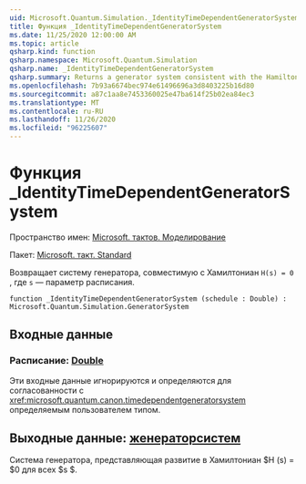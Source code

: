 ```yaml
---
uid: Microsoft.Quantum.Simulation._IdentityTimeDependentGeneratorSystem
title: Функция _IdentityTimeDependentGeneratorSystem
ms.date: 11/25/2020 12:00:00 AM
ms.topic: article
qsharp.kind: function
qsharp.namespace: Microsoft.Quantum.Simulation
qsharp.name: _IdentityTimeDependentGeneratorSystem
qsharp.summary: Returns a generator system consistent with the Hamiltonian `H(s) = 0`, where `s` is a schedule parameter.
ms.openlocfilehash: 7b93a6674bec974e61496696a3d8403225b16d80
ms.sourcegitcommit: a87c1aa8e7453360025e47ba614f25b02ea84ec3
ms.translationtype: MT
ms.contentlocale: ru-RU
ms.lasthandoff: 11/26/2020
ms.locfileid: "96225607"
---
```

# <a name="_identitytimedependentgeneratorsystem-function"></a>Функция _IdentityTimeDependentGeneratorSystem

Пространство имен: [Microsoft. тактов. Моделирование](xref:Microsoft.Quantum.Simulation)

Пакет: [Microsoft. такт. Standard](https://nuget.org/packages/Microsoft.Quantum.Standard)


Возвращает систему генератора, совместимую с Хамилтониан `H(s) = 0` , где `s` — параметр расписания.

```qsharp
function _IdentityTimeDependentGeneratorSystem (schedule : Double) : Microsoft.Quantum.Simulation.GeneratorSystem
```


## <a name="input"></a>Входные данные

### <a name="schedule--double"></a>Расписание: [Double](xref:microsoft.quantum.lang-ref.double)

Эти входные данные игнорируются и определяются для согласованности с <xref:microsoft.quantum.canon.timedependentgeneratorsystem> определяемым пользователем типом.



## <a name="output--generatorsystem"></a>Выходные данные: [женераторсистем](xref:Microsoft.Quantum.Simulation.GeneratorSystem)

Система генератора, представляющая развитие в Хамилтониан $H (s) = $0 для всех $s $.